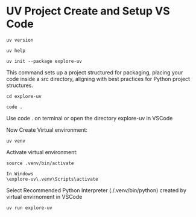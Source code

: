 # UV Project Create and Setup VS Code

    uv version

    uv help

    uv init --package explore-uv

This command sets up a project structured for packaging, placing your code inside a src directory, aligning with best practices for Python project structures.

    cd explore-uv

    code .

Use code . on terminal or open the directory explore-uv in VSCode

Now Create Virtual environment:

    uv venv

Activate virtual environment:

    source .venv/bin/activate

    In Windows 
    \explore-uv\.venv\Scripts\activate

Select Recommended Python Interpreter (./.venv/bin/python) created by virtual envirnoment in VSCode

    uv run explore-uv




    



